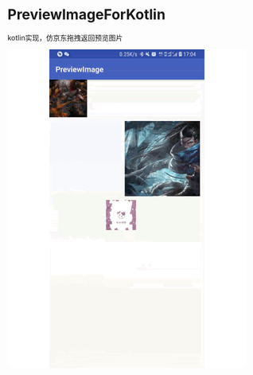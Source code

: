 # PreviewImageForKotlin
kotlin实现，仿京东拖拽返回预览图片

![image](https://github.com/xwbbwx110/PreviewImageForKotlin/blob/master/previewimage.gif)
